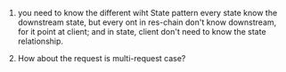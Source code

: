 1. you need to know the different wiht State pattern
	every state know the downstream state, but every ont in res-chain don't know downstream, for it point at client; and in state, client don't need to know the state relationship.
	
2. How about the request is multi-request case?